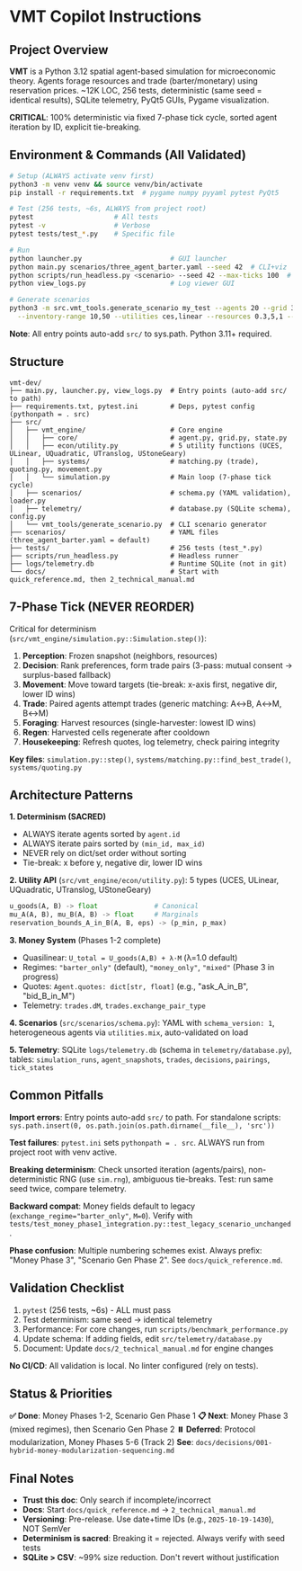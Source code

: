 # VMT Copilot Instructions

## Project Overview
**VMT** is a Python 3.12 spatial agent-based simulation for microeconomic theory. Agents forage resources and trade (barter/monetary) using reservation prices. ~12K LOC, 256 tests, deterministic (same seed = identical results), SQLite telemetry, PyQt5 GUIs, Pygame visualization.

**CRITICAL**: 100% deterministic via fixed 7-phase tick cycle, sorted agent iteration by ID, explicit tie-breaking.

## Environment & Commands (All Validated)
```bash
# Setup (ALWAYS activate venv first)
python3 -m venv venv && source venv/bin/activate
pip install -r requirements.txt  # pygame numpy pyyaml pytest PyQt5

# Test (256 tests, ~6s, ALWAYS from project root)
pytest                    # All tests
pytest -v                 # Verbose
pytest tests/test_*.py    # Specific file

# Run
python launcher.py                      # GUI launcher
python main.py scenarios/three_agent_barter.yaml --seed 42  # CLI+viz
python scripts/run_headless.py <scenario> --seed 42 --max-ticks 100  # Headless
python view_logs.py                     # Log viewer GUI

# Generate scenarios
python3 -m src.vmt_tools.generate_scenario my_test --agents 20 --grid 30 \
  --inventory-range 10,50 --utilities ces,linear --resources 0.3,5,1 --seed 42
```
**Note**: All entry points auto-add `src/` to sys.path. Python 3.11+ required.

## Structure
```
vmt-dev/
├── main.py, launcher.py, view_logs.py  # Entry points (auto-add src/ to path)
├── requirements.txt, pytest.ini        # Deps, pytest config (pythonpath = . src)
├── src/
│   ├── vmt_engine/                     # Core engine
│   │   ├── core/                       # agent.py, grid.py, state.py
│   │   ├── econ/utility.py             # 5 utility functions (UCES, ULinear, UQuadratic, UTranslog, UStoneGeary)
│   │   ├── systems/                    # matching.py (trade), quoting.py, movement.py
│   │   └── simulation.py               # Main loop (7-phase tick cycle)
│   ├── scenarios/                      # schema.py (YAML validation), loader.py
│   ├── telemetry/                      # database.py (SQLite schema), config.py
│   └── vmt_tools/generate_scenario.py  # CLI scenario generator
├── scenarios/                          # YAML files (three_agent_barter.yaml = default)
├── tests/                              # 256 tests (test_*.py)
├── scripts/run_headless.py             # Headless runner
├── logs/telemetry.db                   # Runtime SQLite (not in git)
└── docs/                               # Start with quick_reference.md, then 2_technical_manual.md
```

## 7-Phase Tick (NEVER REORDER)
Critical for determinism (`src/vmt_engine/simulation.py::Simulation.step()`):
1. **Perception**: Frozen snapshot (neighbors, resources)
2. **Decision**: Rank preferences, form trade pairs (3-pass: mutual consent → surplus-based fallback)
3. **Movement**: Move toward targets (tie-break: x-axis first, negative dir, lower ID wins)
4. **Trade**: Paired agents attempt trades (generic matching: A↔B, A↔M, B↔M)
5. **Foraging**: Harvest resources (single-harvester: lowest ID wins)
6. **Regen**: Harvested cells regenerate after cooldown
7. **Housekeeping**: Refresh quotes, log telemetry, check pairing integrity

**Key files**: `simulation.py::step()`, `systems/matching.py::find_best_trade()`, `systems/quoting.py`

## Architecture Patterns

**1. Determinism (SACRED)**
- ALWAYS iterate agents sorted by `agent.id`
- ALWAYS iterate pairs sorted by `(min_id, max_id)`
- NEVER rely on dict/set order without sorting
- Tie-break: x before y, negative dir, lower ID wins

**2. Utility API** (`src/vmt_engine/econ/utility.py`): 5 types (UCES, ULinear, UQuadratic, UTranslog, UStoneGeary)
```python
u_goods(A, B) -> float              # Canonical
mu_A(A, B), mu_B(A, B) -> float     # Marginals
reservation_bounds_A_in_B(A, B, eps) -> (p_min, p_max)
```

**3. Money System** (Phases 1-2 complete)
- Quasilinear: `U_total = U_goods(A,B) + λ·M` (λ=1.0 default)
- Regimes: `"barter_only"` (default), `"money_only"`, `"mixed"` (Phase 3 in progress)
- Quotes: `Agent.quotes: dict[str, float]` (e.g., "ask_A_in_B", "bid_B_in_M")
- Telemetry: `trades.dM`, `trades.exchange_pair_type`

**4. Scenarios** (`src/scenarios/schema.py`): YAML with `schema_version: 1`, heterogeneous agents via `utilities.mix`, auto-validated on load

**5. Telemetry**: SQLite `logs/telemetry.db` (schema in `telemetry/database.py`), tables: `simulation_runs`, `agent_snapshots`, `trades`, `decisions`, `pairings`, `tick_states`

## Common Pitfalls

**Import errors**: Entry points auto-add `src/` to path. For standalone scripts: `sys.path.insert(0, os.path.join(os.path.dirname(__file__), 'src'))`

**Test failures**: `pytest.ini` sets `pythonpath = . src`. ALWAYS run from project root with venv active.

**Breaking determinism**: Check unsorted iteration (agents/pairs), non-deterministic RNG (use `sim.rng`), ambiguous tie-breaks. Test: run same seed twice, compare telemetry.

**Backward compat**: Money fields default to legacy (`exchange_regime="barter_only"`, `M=0`). Verify with `tests/test_money_phase1_integration.py::test_legacy_scenario_unchanged`.

**Phase confusion**: Multiple numbering schemes exist. Always prefix: "Money Phase 3", "Scenario Gen Phase 2". See `docs/quick_reference.md`.

## Validation Checklist
1. `pytest` (256 tests, ~6s) - ALL must pass
2. Test determinism: same seed → identical telemetry
3. Performance: For core changes, run `scripts/benchmark_performance.py`
4. Update schema: If adding fields, edit `src/telemetry/database.py`
5. Document: Update `docs/2_technical_manual.md` for engine changes

**No CI/CD**: All validation is local. No linter configured (rely on tests).

## Status & Priorities
**✅ Done**: Money Phases 1-2, Scenario Gen Phase 1
**📋 Next**: Money Phase 3 (mixed regimes), then Scenario Gen Phase 2
**⏸️ Deferred**: Protocol modularization, Money Phases 5-6 (Track 2)
**See**: `docs/decisions/001-hybrid-money-modularization-sequencing.md`

## Final Notes
- **Trust this doc**: Only search if incomplete/incorrect
- **Docs**: Start `docs/quick_reference.md` → `2_technical_manual.md`
- **Versioning**: Pre-release. Use date+time IDs (e.g., `2025-10-19-1430`), NOT SemVer
- **Determinism is sacred**: Breaking it = rejected. Always verify with seed tests
- **SQLite > CSV**: ~99% size reduction. Don't revert without justification

